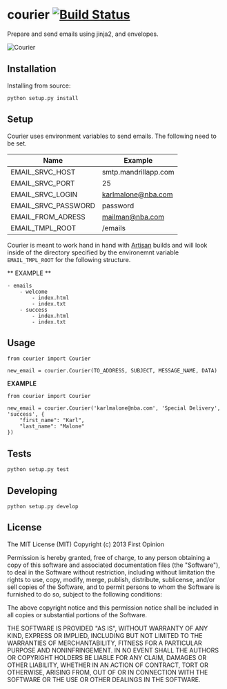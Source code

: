 courier [![Build Status](https://travis-ci.org/firstopinion/courier.png)](https://travis-ci.org/firstopinion/courier)
=======

Prepare and send emails using jinja2, and envelopes.

![Courier](http://i.cloudup.com/m2vPQZ1ppj.jpg)



Installation
------------

Installing from source:

    python setup.py install


Setup
-----

Courier uses environment variables to send emails. The following need to be set.

| Name                | Example              |
| ------------------- | -------------------- |
| EMAIL_SRVC_HOST     | smtp.mandrillapp.com |
| EMAIL_SRVC_PORT     | 25                   |
| EMAIL_SRVC_LOGIN    | karlmalone@nba.com   |
| EMAIL_SRVC_PASSWORD | password             |
| EMAIL_FROM_ADRESS   | mailman@nba.com      |
| EMAIL_TMPL_ROOT     | /emails              |

Courier is meant to work hand in hand with [Artisan](https://github.com/firstopinion/artisan) builds and will look inside of the directory specified by the environemnt variable `EMAIL_TMPL_ROOT` for the following structure.

** EXAMPLE **

    - emails
        - welcome
            - index.html
            - index.txt
        - success
            - index.html
            - index.txt


Usage
-----

    from courier import Courier
    
    new_email = courier.Courier(TO_ADDRESS, SUBJECT, MESSAGE_NAME, DATA)

**EXAMPLE**

    from courier import Courier
    
    new_email = courier.Courier('karlmalone@nba.com', 'Special Delivery', 'success', {
        "first_name": "Karl",
        "last_name": "Malone"
    })

Tests
-----

    python setup.py test



Developing
----------

    python setup.py develop



License
-------

The MIT License (MIT)
Copyright (c) 2013 First Opinion

Permission is hereby granted, free of charge, to any person obtaining a copy
of this software and associated documentation files (the "Software"), to deal
in the Software without restriction, including without limitation the rights
to use, copy, modify, merge, publish, distribute, sublicense, and/or sell
copies of the Software, and to permit persons to whom the Software is
furnished to do so, subject to the following conditions:

The above copyright notice and this permission notice shall be included in
all copies or substantial portions of the Software.

THE SOFTWARE IS PROVIDED "AS IS", WITHOUT WARRANTY OF ANY KIND, EXPRESS OR
IMPLIED, INCLUDING BUT NOT LIMITED TO THE WARRANTIES OF MERCHANTABILITY,
FITNESS FOR A PARTICULAR PURPOSE AND NONINFRINGEMENT. IN NO EVENT SHALL THE
AUTHORS OR COPYRIGHT HOLDERS BE LIABLE FOR ANY CLAIM, DAMAGES OR OTHER
LIABILITY, WHETHER IN AN ACTION OF CONTRACT, TORT OR OTHERWISE, ARISING FROM,
OUT OF OR IN CONNECTION WITH THE SOFTWARE OR THE USE OR OTHER DEALINGS IN
THE SOFTWARE.
